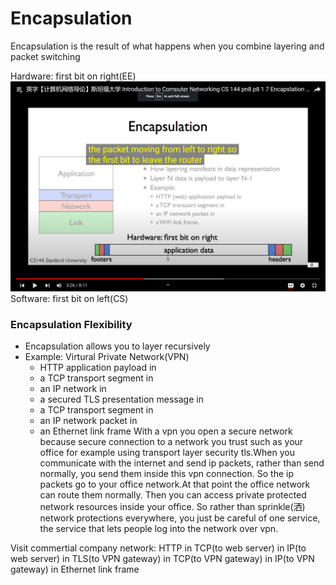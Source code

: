 # Encapsulation

Encapsulation is the result of what happens when you combine layering and packet switching

Hardware: first bit on right(EE)
![pic](./8-Encapsulation.png)
Software: first bit on left(CS)

### Encapsulation Flexibility

* Encapsulation allows you to layer recursively
* Example: Virtural Private Network(VPN)
    - HTTP application payload in 
    - a TCP transport segment in 
    - an IP network in 
    - a secured TLS presentation message in 
    - a TCP transport segment in
    - an IP network packet in 
    - an Ethernet link frame
With a vpn you open a secure network because secure connection to a network you trust such as your office for example using transport layer security tls.When you communicate with the internet and send ip packets, rather than send normally, you send them inside this vpn connection. So the ip packets go to your office network.At that point the office network can route them normally. Then you can access private protected network resources inside your office. So rather than sprinkle(洒) network protections everywhere, you just be careful of one service, the service that lets people log into the network over vpn.

Visit commertial company network: HTTP in TCP(to web server) in IP(to web server) in TLS(to VPN gateway) in TCP(to VPN gateway) in IP(to VPN gateway) in Ethernet link frame
